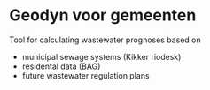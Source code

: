 # Geodyn voor gemeenten

Tool for calculating wastewater prognoses based on
- municipal sewage systems (Kikker riodesk) 
- residental data (BAG)
- future wastewater regulation plans